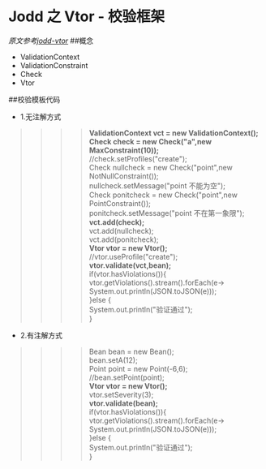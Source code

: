 # Jodd 之 Vtor - 校验框架
*原文参考[jodd-vtor](https://jodd.org/vtor/)*
##概念
* ValidationContext
* ValidationConstraint
* Check
* Vtor


##校验模板代码
* 1.无注解方式
>>>>**ValidationContext vct = new ValidationContext();**<br>
    **Check check = new Check("a",new MaxConstraint(10));**<br>
    //check.setProfiles("create");<br>
    Check nullcheck = new Check("point",new NotNullConstraint());<br>
    nullcheck.setMessage("point 不能为空");<br>
    Check ponitcheck = new Check("point",new PointConstraint());<br>
    ponitcheck.setMessage("point 不在第一象限");<br>
    **vct.add(check);**<br>
    vct.add(nullcheck);<br>
    vct.add(ponitcheck);<br>
    **Vtor vtor = new Vtor();**<br>
    //vtor.useProfile("create");<br>
    **vtor.validate(vct,bean);**<br>
    if(vtor.hasViolations()){<br>
        vtor.getViolations().stream().forEach(e-> System.out.println(JSON.toJSON(e)));<br>
    }else {<br>
        System.out.println("验证通过");<br>
    }<br>
* 2.有注解方式<br>
>>>>Bean bean = new Bean();<br>
    bean.setA(12);<br>
    Point point = new Point(-6,6);<br>
    //bean.setPoint(point);<br>
    **Vtor vtor = new Vtor();**<br>
    vtor.setSeverity(3);<br>
    **vtor.validate(bean);**<br>
    if(vtor.hasViolations()){<br>
        vtor.getViolations().stream().forEach(e-> System.out.println(JSON.toJSON(e)));<br>
    }else {<br>
        System.out.println("验证通过");<br>
    }<br>